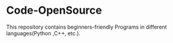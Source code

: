 # Code-OpenSource
This repository contains beginners-friendly Programs in different languages(Python ,C++, etc.).
